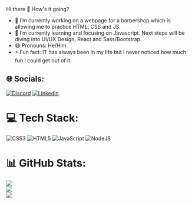 Hi there 👋 How's it going? 

- 🔭 I’m currently working on a webpage for a barbershop which is allowing me to practice HTML, CSS and JS.
- 🌱 I’m currently learning and focusing on Javascript. Next steps will be diving into UI/UX Design, React and Sass/Bootstrap. 
- 😄 Pronouns: He/Him
- ⚡ Fun fact: IT has always been in my life but I never noticed how much fun I could get out of it. 

## 🌐 Socials:
[![Discord](https://img.shields.io/badge/Discord-%237289DA.svg?logo=discord&logoColor=white)](htttps://discord.gg/tabascum#8202) [![LinkedIn](https://img.shields.io/badge/LinkedIn-%230077B5.svg?logo=linkedin&logoColor=white)](https://linkedin.com/in/vascodmarques) 

# 💻 Tech Stack:
![CSS3](https://img.shields.io/badge/css3-%231572B6.svg?style=flat&logo=css3&logoColor=white) ![HTML5](https://img.shields.io/badge/html5-%23E34F26.svg?style=flat&logo=html5&logoColor=white) ![JavaScript](https://img.shields.io/badge/javascript-%23323330.svg?style=flat&logo=javascript&logoColor=%23F7DF1E) ![NodeJS](https://img.shields.io/badge/node.js-6DA55F?style=flat&logo=node.js&logoColor=white) 

# 📊 GitHub Stats:
![](https://github-readme-stats.vercel.app/api?username=tabascum&theme=onedark&hide_border=false&include_all_commits=false&count_private=false)<br/>
![](https://github-readme-streak-stats.herokuapp.com/?user=tabascum&theme=onedark&hide_border=false)<br/>
![](https://github-readme-stats.vercel.app/api/top-langs/?username=tabascum&theme=onedark&hide_border=false&include_all_commits=false&count_private=false&layout=compact)
